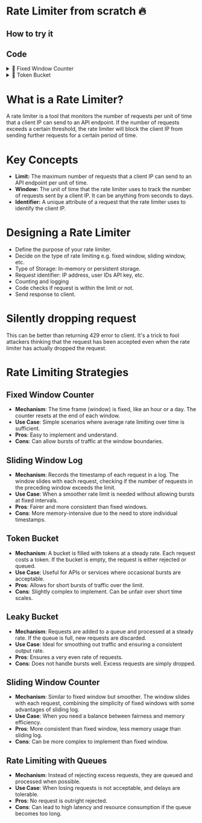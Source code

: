 # Rate Limiter from scratch 🔥

## How to try it

## Code

<details>
  <summary>🍿 Fixed Window Counter</summary>

---

  How it works:
  1. Get IP of the one who requested.
  2. If IP doesn't exist, set a new value in `counters`.
  3. If IP exists. Check time difference.
  4. If difference between current and start time of IP's counter is greater than the rate limit window -> We reset the counter.
  5. OR If counter has not reached the request limit, increment it.
  6. ELSE Tell client 429, too many requests.

  Analogy for clarification: Imagine a movie theater that sells tickets for each show. They have a policy: only 100 tickets can be sold per hour. This is to manage the crowd and ensure a comfortable experience for everyone. Each hour is a 'window' of time. At the start of each hour (say, 2 PM), the ticket count resets, regardless of how many were sold in the previous hour. If they reach 100 tickets at 2:45 PM, no more tickets are sold until 3 PM, when the next window starts.

  ```ts
export const rateLimitMiddleware = (
  req: express.Request,
  res: express.Response,
  next: express.NextFunction
) => {
  const ip = req.ip
  if (!ip) {
    res.status(500).send('No IP address found on request')
    return
  }

  const currentTime = Date.now()

  if (!counters.has(ip)) {
    counters.set(ip, { count: 1, startTime: currentTime })
    next()
    return
  }

  const windowCounter = counters.get(ip)

  if (windowCounter) {
    const difference = currentTime - windowCounter.startTime
    const isGreaterThanWindow = difference > rateLimitWindowInMs

    if (isGreaterThanWindow) {
      // Reset the counter for the new window
      windowCounter.count = 1
      windowCounter.startTime = currentTime
      next()
    } else if (windowCounter.count < requestLimitPerWindow) {
      // Increment the counter and allow the request
      windowCounter.count++
      next()
    } else {
      // Rate limit exceeded
      res.status(429).send('Too Many Requests')
    }
  }
}
  ```
</details>

<details>
  <summary>🍿 Token Bucket</summary>

---

  How it works:
  1. Each user has a bucket.
  2. When they make requests, we decrement some of their tokens.
  3. Every time they make requests, we try to refill the tokens.
  4. The refilling logic however is tied to the last time they refilled the bucket.
  5. An example would be if a user spams the requests, at some point `timeSinceLastRefillInSeconds` will be less than 1 if not 0.
  6. This would result in no new tokens being added.

  Analogy for clarification: Token Bucket is a bit more difficult to understand. However, we can clarify it with an analogy. Imagine you have a bucket that is being filled with water at a constant rate through a tap. Each time you need water, you take a cup and scoop out some water from the bucket. The bucket represents your token bucket, and the water is the tokens. You can only scoop as much water as is available in the bucket. If the bucket is empty, you must wait until it fills up again to scoop more water. The rate at which the bucket fills up with water is the rate at which tokens are added to your bucket.



  ```ts
// Class
export class TokenBucket {
  capacity: number
  tokens: number
  refillRatePerSeconds: number
  lastRefill: number

  constructor(capacity: number, refillRate: number) {
    this.capacity = capacity
    this.tokens = capacity
    this.refillRatePerSeconds = refillRate
    this.lastRefill = Date.now()
  }

  refill() {
    const now = Date.now()
    const timeSinceLastRefillInSeconds =
      (now - this.lastRefill) / SECONDS_CONVERSION

    // Add new tokens to the bucket since the last refill
    // Example: 10 tokens per second, 5 seconds since last refill = 50 new tokens
    // But don't exceed the capacity of the bucket
    // This way, if the bucket is not used for a long time, it will not be overflowing with tokens
    const newTokens = timeSinceLastRefillInSeconds * this.refillRatePerSeconds
    this.tokens = Math.min(this.capacity, this.tokens + newTokens)
    this.lastRefill = now
  }

  allowRequest(): boolean {
    this.refill()
    if (this.tokens >= 1) {
      this.tokens -= 1
      return true
    }
    return false
  }
}

// Usage
const buckets = new Map<string, TokenBucket>()

export const rateLimitMiddleware = (
  req: express.Request,
  res: express.Response,
  next: express.NextFunction
) => {
  const ip = req.ip

  if (!ip) {
    res.status(500).send('No IP address found on request')
    return
  }

  const hasIpNoBucket = !buckets.has(ip)
  if (hasIpNoBucket) {
    buckets.set(ip, new TokenBucket(10, 1)) // Example: 10 tokens, refill 1 token/sec
  }

  const bucket = buckets.get(ip)
  if (bucket && bucket.allowRequest()) {
    next()
  } else {
    res.status(429).send('Too Many Requests')
  }
}
  ```
</details>

# What is a Rate Limiter?

A rate limiter is a tool that monitors the number of requests per unit of time that a client IP can send to an API endpoint. If the number of requests exceeds a certain threshold, the rate limiter will block the client IP from sending further requests for a certain period of time.

# Key Concepts

- **Limit:** The maximum number of requests that a client IP can send to an API endpoint per unit of time.
- **Window:** The unit of time that the rate limiter uses to track the number of requests sent by a client IP. It can be anything from seconds to days.
- **Identifier:** A unique attribute of a request that the rate limiter uses to identify the client IP.

# Designing a Rate Limiter

- Define the purpose of your rate limiter.
- Decide on the type of rate limiting e.g. fixed window, sliding window, etc.
- Type of Storage: In-memory or persistent storage.
- Request identifier: IP address, user IDs API key, etc.
- Counting and logging
- Code checks if request is within the limit or not.
- Send response to client.

# Silently dropping request

This can be better than returning 429 error to client. It's a trick to fool attackers thinking that the request has been accepted even when the rate limiter has actually dropped the request.

# Rate Limiting Strategies

## Fixed Window Counter

- **Mechanism**: The time frame (window) is fixed, like an hour or a day. The counter resets at the end of each window.
- **Use Case**: Simple scenarios where average rate limiting over time is sufficient.
- **Pros**: Easy to implement and understand.
- **Cons**: Can allow bursts of traffic at the window boundaries.

## Sliding Window Log

- **Mechanism**: Records the timestamp of each request in a log. The window slides with each request, checking if the number of requests in the preceding window exceeds the limit.
- **Use Case**: When a smoother rate limit is needed without allowing bursts at fixed intervals.
- **Pros**: Fairer and more consistent than fixed windows.
- **Cons**: More memory-intensive due to the need to store individual timestamps.

## Token Bucket

- **Mechanism**: A bucket is filled with tokens at a steady rate. Each request costs a token. If the bucket is empty, the request is either rejected or queued.
- **Use Case**: Useful for APIs or services where occasional bursts are acceptable.
- **Pros**: Allows for short bursts of traffic over the limit.
- **Cons**: Slightly complex to implement. Can be unfair over short time scales.

## Leaky Bucket

- **Mechanism**: Requests are added to a queue and processed at a steady rate. If the queue is full, new requests are discarded.
- **Use Case**: Ideal for smoothing out traffic and ensuring a consistent output rate.
- **Pros**: Ensures a very even rate of requests.
- **Cons**: Does not handle bursts well. Excess requests are simply dropped.

## Sliding Window Counter

- **Mechanism**: Similar to fixed window but smoother. The window slides with each request, combining the simplicity of fixed windows with some advantages of sliding log.
- **Use Case**: When you need a balance between fairness and memory efficiency.
- **Pros**: More consistent than fixed window, less memory usage than sliding log.
- **Cons**: Can be more complex to implement than fixed window.

## Rate Limiting with Queues

- **Mechanism**: Instead of rejecting excess requests, they are queued and processed when possible.
- **Use Case**: When losing requests is not acceptable, and delays are tolerable.
- **Pros**: No request is outright rejected.
- **Cons**: Can lead to high latency and resource consumption if the queue becomes too long.
